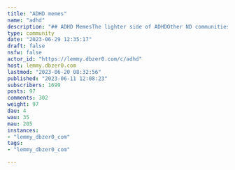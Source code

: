 ```yaml
---
title: "ADHD memes" 
name: "adhd"
description: "## ADHD MemesThe lighter side of ADHDOther ND communities* [ADHD](/c/adhd@lemmy.world) - Use this for generic ADHD discussion* [Autism](/c/autism@lemmy.world) * [Neurodivergence](/c/neurodivergence@beehaw.org)"
type: community
date: "2023-06-29 12:35:17"
draft: false
nsfw: false
actor_id: "https://lemmy.dbzer0.com/c/adhd"
host: lemmy.dbzer0.com
lastmod: "2023-06-20 08:32:56"
published: "2023-06-11 12:08:23"
subscribers: 1699
posts: 97
comments: 302
weight: 97
dau: 4
wau: 35
mau: 205
instances:
- "lemmy_dbzer0_com"
tags: 
- "lemmy_dbzer0_com"

---
```

